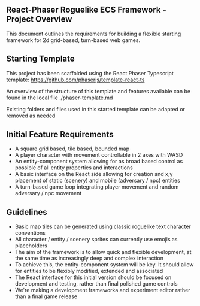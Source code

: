 ## React-Phaser Roguelike ECS Framework - Project Overview

This document outlines the requirements for building a flexible starting framework for 2d grid-based, turn-based web games.

## Starting Template

This project has been scaffolded using the React Phaser Typescript template: https://github.com/phaserjs/template-react-ts

An overview of the structure of this template and features available can be found in the local file ./phaser-template.md

Existing folders and files used in this started template can be adapted or removed as needed

## Initial Feature Requirements

- A square grid based, tile based, bounded map 
- A player character with movement controllable in 2 axes with WASD
- An entity-component system allowing for as broad based control as possible of all entity properties and interactions
- A basic interface on the React side allowing for creation and x,y placement of static (scenery) and mobile (adversary / npc) entities 
- A turn-based game loop integrating player movement and random adversary / npc movement

## Guidelines

- Basic map tiles can be generated using classic roguelike text character conventions
- All character / entity / scenery sprites can currently use emojis as placeholders
- The aim of the framework is to allow quick and flexible development, at the same time as increasingly deep and complex interaction
- To achieve this, the entity-component system will be key. It should allow for entities to be flexibly modified, extended and associated
- The React interface for this initial version should be focused on development and testing, rather than final polished game controls
- We're making a development frameworka and experiment editor rather than a final game release 